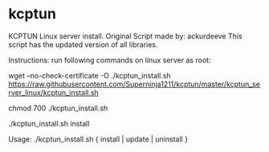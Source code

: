 # kcptun
KCPTUN Linux server install.
Original Script made by: ackurdeeve
This script has the updated version of all libraries. 

Instructions: 
run following commands on linux server as root:

wget –no-check-certificate -O ./kcptun_install.sh https://raw.githubusercontent.com/Superninja1211/kcptun/master/kcptun_server_linux/kcptun_install.sh

chmod 700 ./kcptun_install.sh

./kcptun_install.sh install

Usage: 
./kcptun_install.sh { install | update | uninstall }


